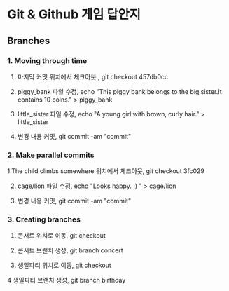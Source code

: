 # Git & Github 게임 답안지

## Branches 

### 1. Moving through time

1. 마지막 커밋 위치에서 체크아웃 , git checkout 457db0cc

2. piggy_bank 파일 수정, echo "This piggy bank belongs to the big sister.It contains 10 coins." > piggy_bank

3. little_sister 파일 수정, echo "A young girl with brown, curly hair." > little_sister

4. 변경 내용 커밋, git commit -am "commit"

### 2. Make parallel commits

1.The child climbs somewhere 위치에서 체크아웃, git checkout 3fc029

2. cage/lion 파일 수정, echo "Looks happy. :) " > cage/lion

3. 변경 내용 커밋, git commit -am "commit"

### 3. Creating branches

1. 콘서트 위치로 이동, git checkout

2. 콘서트 브랜치 생성, git branch concert

3. 생일파티 위치로 이동, git checkout

4 생일파티 브랜치 생성, git branch birthday


